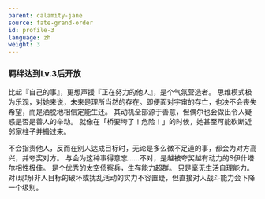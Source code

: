 ```yaml
---
parent: calamity-jane
source: fate-grand-order
id: profile-3
language: zh
weight: 3
---
```


### 羁绊达到Lv.3后开放

比起『自己的事』，更想声援『正在努力的他人』，是个气氛营造者。
思维模式极为乐观，对她来说，未来是理所当然的存在。即便面对宇宙的存亡，也决不会丧失希望，而是洒脱地相信定能生还。
其动机全部源于善意，但偶尔也会做出令人疑惑是否是善人的举动。
就像在「桥要垮了！危险！」的时候，她甚至可能砍断近邻家柱子并搬过来。

不会指责他人，反而在别人达成目标时，无论是多么微不足道的事，都会为对方高兴，并夸奖对方。
与会为这种事得意忘……不对，是越被夸奖越有动力的S伊什塔尔相性极佳。
是个优秀的太空侦察兵，生存能力超群。
只是毫无生活自理能力。
对(现场)非人目标的破坏或扰乱活动的实力不容置疑，但直接对人战斗能力会下降一个级别。
